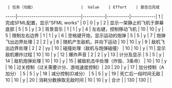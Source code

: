      | 任务（功能）                    |  Value    | Effort    | 是否已完成  
-----|-------------------------------|-----------|-----------|------------|
1    | 完成SFML配置，显示“SFML works”  | 0         |      0     |      y      |
2    | 显示一架静止的飞机于屏幕底部       | 5         |     5      |      y     |
3    | 背景音乐                       | 1         |      1     |       y     |
4    | 左右键，控制移动飞机             | 10        |     10      |      y      |
5    | 限制左右边界                    | 1         |      1     |       y     |
6    | 空格键开炮，显示运动的炮弹        | 5         |       5    |      y      |
7    | 炮弹飞出边界处理                | 2          |      2     |      y     |
8    | 随机产生敌机，并向下运动          | 10        |      10     |     y      |
9    | 敌机飞出边界处理                | 2         |       2    |      yy     |
10   | 碰撞处理（敌机与炮弹碰撞）        | 10         |      10     |    y       |
11   | 显示敌机爆炸过程                | 10         |      10     |     y       |
12   | 爆炸声音                       | 2         |       2    |       y     |
13   | 计分及显示                     | 5         |        5   |       y     |
14   | 敌机炮弹处理                   | 10         |       10    |     y       |
15   | 被敌机击中处理（炸毁、3条命）     | 10          |     10      |   y        |
16   | 过关控制（过关需要计分、游戏速度控制）| 20        |    20       |   y        |
17   | 加分控制（A加分）               |    5        |     5      |      y    |
18   | 减分控制(D减分）             |     5       |       5    |     y      |
19   | 死亡后一段时间无敌           |     10       |       10    |   y        |
20   | 消耗分数换取无敌时间          |      10      |      10     |   y        |
合计   |                              |     130       |      130     |         |


